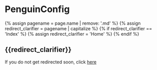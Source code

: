# PenguinConfig

{% assign pagename = page.name | remove: '.md' %}
{% assign redirect_clarifier = pagename | capitalize %}
{% if redirect_clarifier == 'Index' %}
  {% assign redirect_clarifier = 'Home' %}
{% endif %}

## {{redirect_clarifier}}

If you do not get redirected soon, click [here](https://github.com/PenguinMods/PenguinConfig)

<script type="text/javascript">
  setTimeout(() => window.location.replace(document.querySelector('a').href), 3 * 1000);
</script>